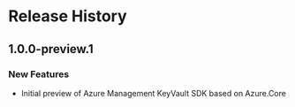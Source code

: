 # Release History

## 1.0.0-preview.1

### New Features
- Initial preview of Azure Management KeyVault SDK based on Azure.Core